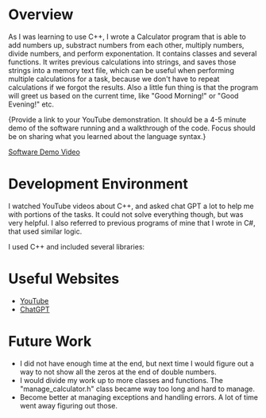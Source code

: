 # Overview

As I was learning to use C++, I wrote a Calculator program that is able to add numbers up, substract numbers from each other, 
multiply numbers, divide numbers, and perform exponentation. It contains classes and several functions. It writes previous calculations into strings, and saves those strings into a memory text file, which can be useful when performing multiple calculations for a task, because we don't have to repeat calculations if we forgot the results.
Also a little fun thing is that the program will greet us based on the current time, like "Good Morning!" or "Good Evening!" etc.


{Provide a link to your YouTube demonstration. It should be a 4-5 minute demo of the software running and a walkthrough of the code. Focus should be on sharing what you learned about the language syntax.}

[Software Demo Video](http://youtube.link.goes.here)

# Development Environment

I watched YouTube videos about C++, and asked chat GPT a lot to help me with portions of the tasks. It could not solve everything though, but was very helpful. I also referred to previous programs of mine that I wrote in C#, that used similar logic. 

I used C++ and included several libraries:
 <iostream>
 <stdexcept>
 <cmath>
 <stdexcept>
 <ctime>
 <fstream>
 <string>

# Useful Websites

- [YouTube](https://www.youtube.com/watch?v=ZzaPdXTrSb8)
- [ChatGPT](https://chat.openai.com/)

# Future Work

- I did not have enough time at the end, but next time I would figure out a way to not show all the zeros at the end of double numbers.
- I would divide my work up to more classes and functions. The "manage_calculator.h" class became way too long and hard to manage.
- Become better at managing exceptions and handling errors. A lot of time went away figuring out those.